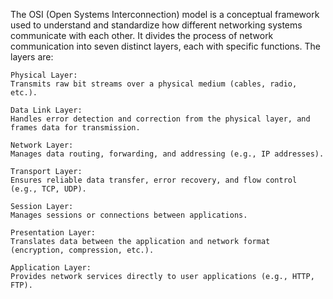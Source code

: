 The OSI (Open Systems Interconnection) model is a conceptual framework used to understand and standardize how different networking systems communicate with each other. It divides the process of network communication into seven distinct layers, each with specific functions. The layers are:

    Physical Layer:
    Transmits raw bit streams over a physical medium (cables, radio, etc.).
    
    Data Link Layer:
    Handles error detection and correction from the physical layer, and frames data for transmission.
    
    Network Layer:
    Manages data routing, forwarding, and addressing (e.g., IP addresses).
    
    Transport Layer:
    Ensures reliable data transfer, error recovery, and flow control (e.g., TCP, UDP).
    
    Session Layer: 
    Manages sessions or connections between applications.
    
    Presentation Layer:
    Translates data between the application and network format (encryption, compression, etc.).
    
    Application Layer: 
    Provides network services directly to user applications (e.g., HTTP, FTP).
